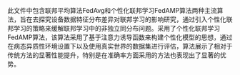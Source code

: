 此文件中包含联邦平均算法FedAvg和个性化联邦学习FedAMP算法两种主流算法，旨在去探究设备数据特征分布差异对联邦学习的影响研究，通过引入个性化联邦学习的策略来缓解联邦学习中的非独立同分布问题。采用了个性化联邦学习FedAMP算法，该算法采用了基于注意力诱导函数来构建个性化模型的思想，通过在病态异质性环境设置下以及使用真实世界的数据集进行评估，算法展示了相对于传统方法的显著性能提升，特别是在准确率方面采用的方法也表现出了显著的优势。
